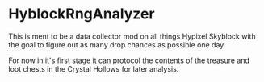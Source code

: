 # HyblockRngAnalyzer

This is ment to be a data collector mod on all things Hypixel Skyblock with the goal to figure out as many drop chances as possible one day.

For now in it's first stage it can protocol the contents of the treasure and loot chests in the Crystal Hollows for later analysis.
